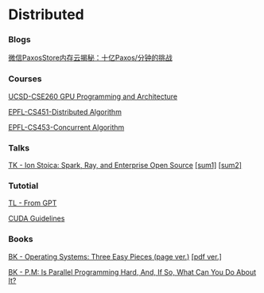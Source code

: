 # Distributed

### Blogs

[微信PaxosStore内存云揭秘：十亿Paxos/分钟的挑战](https://mp.weixin.qq.com/s?__biz=MjM5MDE0Mjc4MA==&mid=2650994526&idx=1&sn=255dd87bd8601919bda3d597c65439f3&chksm=bdbf0f0d8ac8861bad452606b302ca6655cf84ed161584a1246a8cb9fd1361ec1ac1386ffd92&scene=21#wechat_redirect)

### Courses

[UCSD-CSE260 GPU Programming and Architecture](https://cseweb.ucsd.edu/classes/fa15/cse260-a/lectures.html)

[EPFL-CS451-Distributed Algorithm](https://dcl.epfl.ch/site/education/da)

[EPFL-CS453-Concurrent Algorithm](https://dcl.epfl.ch/site/education/ca_2021)

### Talks

[TK - Ion Stoica: Spark, Ray, and Enterprise Open Source](https://www.youtube.com/watch?v=-MVLURFH5nk) [[sum1]](https://zhuanlan.zhihu.com/p/464071406) [[sum2]](https://zhuanlan.zhihu.com/p/463958487)

### Tutotial

[TL - From GPT](https://github.com/EdwardTex/references_for_my_phd/blob/main/sys/tl_fromgpt.md)

[CUDA Guidelines](https://docs.nvidia.com/cuda/cuda-c-programming-guide/index.html)

### Books

[BK - Operating Systems: Three Easy Pieces (page ver.)](https://pages.cs.wisc.edu/~remzi/OSTEP/#book-chapters) [[pdf ver.]](https://github.com/mthipparthi/operating-systems-three-easy-pieces/blob/master/book.pdf)

[BK - P.M: Is Parallel Programming Hard, And, If So, What Can You Do About It?](https://mirrors.edge.kernel.org/pub/linux/kernel/people/paulmck/perfbook/perfbook.html)





